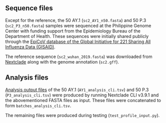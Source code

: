 ## Sequence files

Except for the reference, the 50 AY.1 (`sc2_AY1_n50.fasta`) and 50 P.3 (`sc2_P3_n50.fasta`) samples were sequenced at the Philippine Genome Center with funding support from the Epidemiology Bureau of the Department of Health. These sequences were initially shared publicly through the [EpiCoV database of the Global Initiative for 221 Sharing All Influenza Data (GISAID)](https://gisaid.org/).

The reference sequence (`sc2_wuhan_2019.fasta`) was downloaded from [Nextclade](https://github.com/nextstrain/nextclade_data/tree/master/data/nextstrain/sars-cov-2/wuhan-hu-1/orfs) along with the genome annotation (`sc2.gff`).

## Analysis files

[Analysis output files](https://docs.nextstrain.org/projects/nextclade/en/stable/user/output-files/04-results-tsv.html) of the 50 AY.1 (`AY1_analysis_cli.tsv`) and 50 P.3 (`P3_analysis_cli.tsv`) were produced by running Nextclade CLI v3.9.1 and the abovementioned FASTA files as input. These files were concatenated to form `batches_analysis_cli.tsv`.

The remaining files were produced during testing (`test_profile_input.py`).

